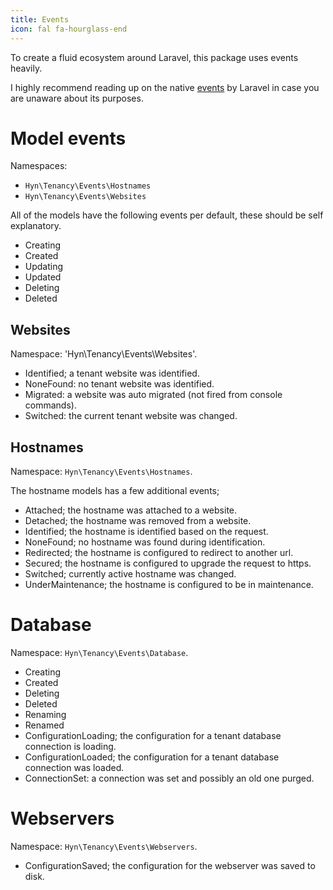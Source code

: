 ```yaml
---
title: Events
icon: fal fa-hourglass-end
---
```


To create a fluid ecosystem around Laravel, this package uses events heavily.

I highly recommend reading up on the native [events][laravel-events] by Laravel
in case you are unaware about its purposes.

# Model events

Namespaces: 

- `Hyn\Tenancy\Events\Hostnames`
- `Hyn\Tenancy\Events\Websites`

All of the models have the following events per default, these should be
self explanatory.

- Creating
- Created
- Updating
- Updated
- Deleting
- Deleted

## Websites

Namespace: 'Hyn\Tenancy\Events\Websites'.

- Identified; a tenant website was identified.
- NoneFound: no tenant website was identified.
- Migrated: a website was auto migrated (not fired from console commands).
- Switched: the current tenant website was changed.

## Hostnames

Namespace: `Hyn\Tenancy\Events\Hostnames`.

The hostname models has a few additional events;

- Attached; the hostname was attached to a website.
- Detached; the hostname was removed from a website.
- Identified; the hostname is identified based on the request.
- NoneFound; no hostname was found during identification.
- Redirected; the hostname is configured to redirect to another url.
- Secured; the hostname is configured to upgrade the request to https.
- Switched; currently active hostname was changed.
- UnderMaintenance; the hostname is configured to be in maintenance.

# Database

Namespace: `Hyn\Tenancy\Events\Database`.

- Creating
- Created
- Deleting
- Deleted
- Renaming
- Renamed
- ConfigurationLoading; the configuration for a tenant database connection
is loading.
- ConfigurationLoaded; the configuration for a tenant database connection
was loaded.
- ConnectionSet: a connection was set and possibly an old one purged.

# Webservers

Namespace: `Hyn\Tenancy\Events\Webservers`.

- ConfigurationSaved; the configuration for the webserver was saved to disk.

[laravel-events]: https://laravel.com/docs/5.6/events

